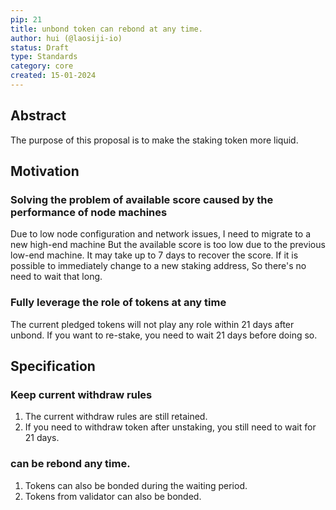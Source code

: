 ```yaml
---
pip: 21
title: unbond token can rebond at any time. 
author: hui (@laosiji-io)
status: Draft
type: Standards
category: core
created: 15-01-2024
---
```


## Abstract

The purpose of this proposal is to make the staking token more liquid.

## Motivation

### Solving the problem of available score caused by the performance of node machines

Due to low node configuration and network issues, I need to migrate to a new high-end machine
But the available score is too low due to the previous low-end machine.
It may take up to 7 days to recover the score.
If it is possible to immediately change to a new staking address, So there's no need to wait that long.

### Fully leverage the role of tokens at any time

The current pledged tokens will not play any role within 21 days after unbond. 
If you want to re-stake, you need to wait 21 days before doing so.

## Specification

### Keep current withdraw rules

1. The current withdraw rules are still retained. 
2. If you need to withdraw token after unstaking, you still need to wait for 21 days.

### can be rebond any time.

1. Tokens can also be bonded during the waiting period.
2. Tokens from validator can also be bonded.
